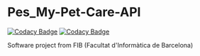 # Pes_My-Pet-Care-API
[![Codacy Badge](https://api.codacy.com/project/badge/Grade/60e467256db945008432f408c967d953)](https://www.codacy.com/gh/Grupo13-PES-Mascotas/PES_My-Pet-Care-API?utm_source=github.com&amp;utm_medium=referral&amp;utm_content=Grupo13-PES-Mascotas/Pes_My-Pet-Care-API&amp;utm_campaign=Badge_Grade) [![Codacy Badge](https://api.codacy.com/project/badge/Coverage/60e467256db945008432f408c967d953)](https://www.codacy.com/gh/Grupo13-PES-Mascotas/PES_My-Pet-Care-API?utm_source=github.com&utm_medium=referral&utm_content=Grupo13-PES-Mascotas/Pes_My-Pet-Care-API&utm_campaign=Badge_Coverage)

Software project from FIB (Facultat d'Informàtica de Barcelona)

